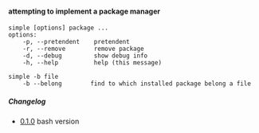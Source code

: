 #### attempting to implement a package manager
```
simple [options] package ...
options:
	-p, --pretendent    pretendent
	-r, --remove        remove package
	-d, --debug         show debug info
	-h, --help          help (this message)

simple -b file
	-b --belong        find to which installed package belong a file
```

##### Changelog
* [0.1.0](https://github.com/cronolio/simple/releases/tag/simple-0.1.0) bash version
